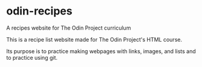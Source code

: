 # odin-recipes
A recipes website for The Odin Project curriculum

This is a recipe list website made for The Odin Project's HTML course.

Its purpose is to practice making webpages with links, images, and lists and to practice using git.